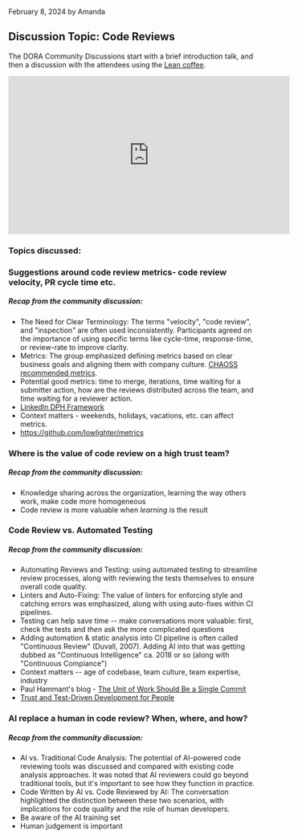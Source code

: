 February 8, 2024 by Amanda

## Discussion Topic: Code Reviews

The DORA Community Discussions start with a brief introduction talk, and then a discussion with the attendees using the <a href="https://leancoffee.org/" target="_blank">Lean coffee</a>.

<iframe width="560" height="315" src="https://youtu.be/N4dq5fY4WyI?si=qpaLCerjGkEiPmjL" frameborder="0" allow="autoplay; encrypted-media" allowfullscreen > </iframe>

### Topics discussed:

### **Suggestions around code review metrics- code review velocity, PR cycle time etc.**

##### Recap from the community discussion:

- The Need for Clear Terminology: The terms "velocity", "code review", and "inspection" are often used inconsistently. Participants agreed on the importance of using specific terms like cycle-time, response-time, or review-rate to improve clarity.
- Metrics: The group emphasized defining metrics based on clear business goals and aligning them with company culture. <a href="https://chaoss.community/kb/metric-review-cycle-duration-within-a-change-request/" target="_blank">CHAOSS recommended metrics</a>.
- Potential good metrics: time to merge, iterations, time waiting for a submitter action, how are the reviews distributed across the team, and time waiting for a reviewer action.
- <a href="https://linkedin.github.io/dph-framework/example-metrics.html#code-reviewer-response-time%20rrt" target="_blank">LinkedIn DPH Framework</a>
- Context matters - weekends, holidays, vacations, etc. can affect metrics.
- <a href="https://github.com/lowlighter/metrics" target="_blank">https://github.com/lowlighter/metrics</a>

### **Where is the value of code review on a high trust team?**

##### Recap from the community discussion:

- Knowledge sharing across the organization, learning the way others work, make code more homogeneous
- Code review is more valuable when _learning_ is the result

### **Code Review vs. Automated Testing**

##### Recap from the community discussion:

- Automating Reviews and Testing: using automated testing to streamline review processes, along with reviewing the tests themselves to ensure overall code quality.
- Linters and Auto-Fixing: The value of linters for enforcing style and catching errors was emphasized, along with using auto-fixes within CI pipelines.
- Testing can help save time -- make conversations more valuable: first, check the tests and _then_ ask the more complicated questions
- Adding automation & static analysis into CI pipeline is often called "Continuous Review" (Duvall, 2007). Adding AI into that was getting dubbed as "Continuous Intelligence" ca. 2018 or so (along with "Continuous Compiance")
- Context matters -- age of codebase, team culture, team expertise, industry
- Paul Hammant's blog - <a href="https://paulhammant.com/2014/11/13/code-review-the-unit-of-work-should-be-a-single-commit/" target="_blank">The Unit of Work Should Be a Single Commit</a>
- <a href="https://itrevolution.com/articles/trust-and-test-driven-development-for-people/" target="_blank">Trust and Test-Driven Development for People</a>

### **AI replace a human in code review? When, where, and how?**

##### Recap from the community discussion:

- AI vs. Traditional Code Analysis: The potential of AI-powered code reviewing tools was discussed and compared with existing code analysis approaches. It was noted that AI reviewers could go beyond traditional tools, but it's important to see how they function in practice.
- Code Written by AI vs. Code Reviewed by AI: The conversation highlighted the distinction between these two scenarios, with implications for code quality and the role of human developers.
- Be aware of the AI training set
- Human judgement is important
